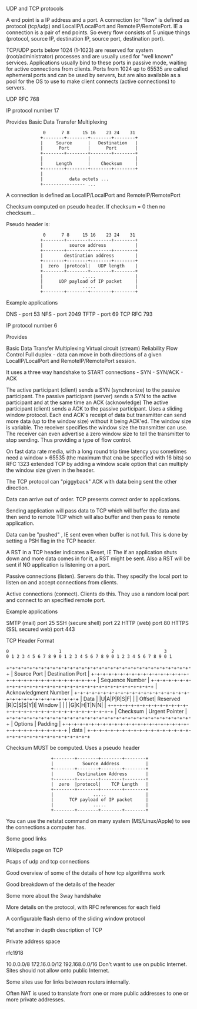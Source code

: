 UDP and TCP protocols

A end point is a IP address and a port. A connection (or "flow" is defined as protocol (tcp/udp) and LocalIP/LocalPort and RemoteIP/RemotePort. IE a connection is a pair of end points. So every flow consists of 5 unique things (protocol, source IP, destination IP, source port, destination port).

TCP/UDP ports below 1024 (1-1023) are reserved for system (root/administrator) processes and are usually used for "well known" services. Applications usually bind to these ports in passive mode, waiting for active connections from clients. Ports from 1024 up to 65535 are called ephemeral ports and can be used by servers, but are also available as a pool for the OS to use to make client connects (active connections) to servers.

UDP
RFC 768

IP protocol number 17

Provides
	Basic Data Transfer
	Multiplexing


                  0      7 8     15 16    23 24    31  
                 +--------+--------+--------+--------+
                 |     Source      |   Destination   |
                 |      Port       |      Port       |
                 +--------+--------+--------+--------+
                 |                 |                 |
                 |     Length      |    Checksum     |
                 +--------+--------+--------+--------+
                 |                                     
                 |          data octets ...            
                 +---------------- ...                 

A connection is defined as LocalIP/LocalPort and RemoteIP/RemotePort

Checksum computed on pseudo header. If checksum = 0 then no checksum...

Pseudo header is:

                  0      7 8     15 16    23 24    31
                 +--------+--------+--------+--------+
                 |          source address           |
                 +--------+--------+--------+--------+
                 |        destination address        |
                 +--------+--------+--------+--------+
                 |  zero  |protocol|   UDP length    |
                 +--------+--------+--------+--------+
                 |               .....               |
                 |      UDP payload of IP packet     |
                 |               .....               |
                 +--------+--------+--------+--------+



Example applications

DNS - port 53
NFS - port 2049
TFTP - port 69
TCP
RFC 793

IP protocol number 6

Provides

Basic Data Transfer
Multiplexing
Virtual circuit (stream)
Reliability
Flow Control
Full duplex - data can move in both directions of a given LocalIP/LocalPort and RemoteIP/RemotePort session.

It uses a three way handshake to START connections - SYN - SYN/ACK - ACK

The active participant (client) sends a SYN (synchronize) to the passive participant.
The passive participant (server) sends a SYN to the active participant and at the same time an ACK (acknowledge)
The active participant (client) sends a ACK to the passive participant.
Uses a sliding window protocol. Each end ACK's receipt of data but transmitter can send more data (up to the window size) without it being ACK'ed. The window size is variable. The receiver specifies the window size the transmitter can use. The receiver can even advertise a zero window size to tell the transmitter to stop sending. Thus providing a type of flow control.

On fast data rate media, with a long round trip time latency you sometimes need a window > 65535 (the maximum that cna be specified with 16 bits) so RFC 1323 extended TCP by adding a window scale option that can multiply the window size given in the header.

The TCP protocol can "piggyback" ACK with data being sent the other direction.

Data can arrive out of order. TCP presents correct order to applications.

Sending application will pass data to TCP which will buffer the data and then send to remote TCP which will also buffer and then pass to remote application.

Data can be "pushed" , IE sent even when buffer is not full. This is done by setting a PSH flag in the TCP header.

A RST in a TCP header indicates a Reset, IE The if an application shuts down and more data comes in for it, a RST might be sent. Also a RST will be sent if NO application is listening on a port.

Passive connections (listen). Servers do this. They specify the local port to listen on and accept connections from clients.

Active connections (connect). Clients do this. They use a random local port and connect to an specified remote port.

Example applications

SMTP (mail)	port 25
SSH (secure shell)	port 22
HTTP (web)	port 80
HTTPS (SSL secured web)	port 443


  TCP Header Format

    0                   1                   2                   3   
    0 1 2 3 4 5 6 7 8 9 0 1 2 3 4 5 6 7 8 9 0 1 2 3 4 5 6 7 8 9 0 1
   +-+-+-+-+-+-+-+-+-+-+-+-+-+-+-+-+-+-+-+-+-+-+-+-+-+-+-+-+-+-+-+-+
   |          Source Port          |       Destination Port        |
   +-+-+-+-+-+-+-+-+-+-+-+-+-+-+-+-+-+-+-+-+-+-+-+-+-+-+-+-+-+-+-+-+
   |                        Sequence Number                        |
   +-+-+-+-+-+-+-+-+-+-+-+-+-+-+-+-+-+-+-+-+-+-+-+-+-+-+-+-+-+-+-+-+
   |                    Acknowledgment Number                      |
   +-+-+-+-+-+-+-+-+-+-+-+-+-+-+-+-+-+-+-+-+-+-+-+-+-+-+-+-+-+-+-+-+
   |  Data |           |U|A|P|R|S|F|                               |
   | Offset| Reserved  |R|C|S|S|Y|I|            Window             |
   |       |           |G|K|H|T|N|N|                               |
   +-+-+-+-+-+-+-+-+-+-+-+-+-+-+-+-+-+-+-+-+-+-+-+-+-+-+-+-+-+-+-+-+
   |           Checksum            |         Urgent Pointer        |
   +-+-+-+-+-+-+-+-+-+-+-+-+-+-+-+-+-+-+-+-+-+-+-+-+-+-+-+-+-+-+-+-+
   |                    Options                    |    Padding    |
   +-+-+-+-+-+-+-+-+-+-+-+-+-+-+-+-+-+-+-+-+-+-+-+-+-+-+-+-+-+-+-+-+
   |                             data                              |
   +-+-+-+-+-+-+-+-+-+-+-+-+-+-+-+-+-+-+-+-+-+-+-+-+-+-+-+-+-+-+-+-+



Checksum MUST be computed. Uses a pseudo header

                     +--------+--------+--------+--------+
                     |           Source Address          |
                     +--------+--------+--------+--------+
                     |         Destination Address       |
                     +--------+--------+--------+--------+
                     |  zero  |protocol|    TCP Length   |
                     +--------+--------+--------+--------+
                     |               .....               |
                     |      TCP payload of IP packet     |
                     |               .....               |
                     +--------+--------+--------+--------+







You can use the netstat command on many system (MS/Linux/Apple) to see the connections a computer has.

Some good links

Wikipedia page on TCP

Pcaps of udp and tcp connections

Good overview of some of the details of how tcp algorithms work

Good breakdown of the details of the header

Some more about the 3way handshake

More details on the protocol, with RFC references for each field

A configurable flash demo of the sliding window protocol

Yet another in depth description of TCP

Private address space

rfc1918

10.0.0.0/8
172.16.0.0/12
192.168.0.0/16
Don't want to use on public Internet. Sites should not allow onto public Internet.

Some sites use for links between routers internally.

Often NAT is used to translate from one or more public addresses to one or more private addresses.

